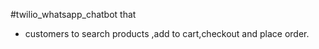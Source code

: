 #twilio_whatsapp_chatbot that
- customers to search products ,add to cart,checkout and place order.
